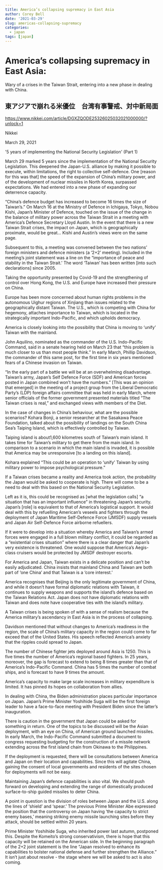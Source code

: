```yaml
---
title: America’s collapsing supremacy in East Asia
author: Corey Bell
date: '2021-03-29'
slug: americas-collapsing-supremacy
categories:
  - japan
tags: [japan] 
---
```

# America’s collapsing supremacy in East Asia: 
Wary of a crises in the Taiwan Strait, entering into a new phase in dealing with China.

## 東アジアで崩れる米優位　台湾有事警戒、対中新局面  

https://www.nikkei.com/article/DGXZQODE25326025032021000000/?unlock=1  

Nikkei  

March 29, 2021

'5 years of implementing the National Security Legislation' (Part 1)  

March 29 marked 5 years since the implementation of the National Security Legislation. This deepened the Japan-U.S. alliance by making it possible to execute, within limitations, the right to collective self-defence. One [reason for this was that] the speed of the expansion of China’s military power, and of the development of nuclear missiles in North Korea, surpassed expectations. We had entered into a new phase of expanding our deterrence capacity.  

“China’s defence budget has increased to become 16 times the size of Taiwan’s.” On March 16 at the Ministry of Defence in Ichigaya, Tokyo, Nobou Kishi, Japan’s Minister of Defence, touched on the issue of the change in the balance of military power across the Taiwan Strait in a meeting with America’s Defence Secretary Lloyd Austin. In the event that there is a new Taiwan Strait crises, the impact on Japan, which is geographically proximate, would be great...  Kishi and Austin’s views were on the same page.  

Subsequent to this, a meeting was convened between the two nations’ foreign ministers and defence ministers (a ‘2+2’ meeting). Included in the meeting’s joint statement was a line on the “importance of peace and stability in the Taiwan Strait.’ The word ‘Taiwan’ has been written [into such declarations] since 2005.  

Taking the opportunity presented by Covid-19 and the strengthening of control over Hong Kong, the U.S. and Europe have increased their pressure on China.  

Europe has been more concerned about human rights problems in the autonomous Uighur regions of Xinjiang than issues related to the geographically distant Taiwan. The U.S., which is competing with China for hegemony, attaches importance to Taiwan, which is located in the strategically important Indo-Pacific, and which upholds democracy.   

America is closely looking into the possibility that China is moving to ‘unify’ Taiwan with the mainland.  

John Aquilino, nominated as the commander of the U.S. Indo-Pacific Command, said in a senate hearing held on March 23 that “this problem is much closer to us than most people think.” In early March, Phillip Davidson, the commander of this same post, for the first time in six years mentioned fears of a Chinese invasion on Taiwan.  

“In the early part of a battle we will be at an overwhelming disadvantage. Taiwan’s army, Japan’s Self Defence Force (SDF) and American forces posted in Japan combined won’t have the numbers.” [This was an opinion that emerged] in the meeting of a project group from the Liberal Democratic Party’s (LDP) foreign affairs committee that was held in early March, where senior officials of the former government presented materials titled “The Taiwan crises is real,” and exchanged views with members of the Diet.  

In the case of changes in China’s behaviour, what are the possible scenarios? Kohara Bonji, a senior researcher at the Sasakawa Peace Foundation, talked about the possibility of landings on the South China Sea’s Taiping Island, which is effectively controlled by Taiwan.  

Taiping island is about1,600 kilometres south of Taiwan’s main island. It takes time for Taiwan’s military to get there from the main island.  In comparison to a scenario in which the main island is invaded, it is possible that America may be unresponsive [to a landing on this island].  

Kohara explained “This could be an operation to ‘unify’ Taiwan by using military power to impose psychological pressure.”  

If a Taiwan crises became a reality and America took action, the probability the Japan would be asked to cooperate is high. There will come to be a need to deal with this based on the National Security Legislation.  

Left as it is, this could be recognised as [what the legislation calls] “a situation that has an important influence” in threatening Japan’s security. Japan’s [role] is equivalent to that of America’s logistical support. It would deal with this by refuelling American’s veseels and fighters through the deployment of Japan Maritime Self-Defence Force (JMSDF) supply vessels and Japan Air Self-Defence Force airborne refuellers.
 
If it were to develop into a situation whereby America and Taiwan’s armed forces were engaged in a full blown military conflict, it could be regarded as a “existential crises situation” where there is a clear danger that Japan’s very existence is threatened. One would suppose that America’s Aegis-class cruisers would be protected by JMSDF destroyer escorts.  

For America and Japan, Taiwan exists in a delicate position and can’t be easily adjudicated. China insists that mainland China and Taiwan are both part of ‘one China’ and that Taiwan is a ‘core interest.’  

America recognises that Beijing is the only legitimate government of China, and while it doesn’t have formal diplomatic relations with Taiwan, it continues to supply weapons and supports the island’s defence based on the Taiwan Relations Act. Japan does not have diplomatic relations with Taiwan and does note have cooperative ties with the island’s military.  

A Taiwan crises is being spoken of with a sense of realism because the America military’s ascendancy in East Asia is in the process of collapsing.  

Davidson mentioned that without changes to America’s readiness in the region, the scale of China’s military capacity in the region could come to far exceed that of the United States. His speech reflected America’s anxiety that the ripples could spread to Japan.  

The number of  Chinese fighter jets deployed around Asia is 1250. This is five times the number of America’s regional based fighters. In 25 years, moreover, the gap is forecast to extend to being 8 times greater than that of America’s Indo-Pacific Command. China has 5 times the number of combat ships, and is forecast to have 9 times the amount.  

America’s capacity to make large scale increases in military expenditure is limited. It has pinned its hopes on collaboration from allies.  

In dealing with China, the Biden administration places particular importance on Japan. Japan’s Prime Minister Yoshihide Suga will be the first foreign leader to have a face-to-face meeting with President Biden since the latter’s inauguration.  

There is caution in the government that Japan could be asked for something in return. One of the topics to be discussed will be the Asian deployment, with an eye on China, of American ground launched missiles. In early March, the Indo-Pacific Command  submitted a document to congress requesting budgeting for the construction of a missile network extending across the first island chain from Okinawa to the Philippines.  

If the deployment is requested, there will be consultations between America and Japan on their location and capabilities. Since this will agitate China, gaining the consent of local governments and residents of the sites chosen for deployments will not be easy.  

Maintaining Japan’s defence capabilities is also vital. We should push forward on developing and extending the range of domestically produced surface-to-ship guided missiles to deter China.  

A point in question is the division of roles between Japan and the U.S. along the lines of ‘shield’ and ‘spear.’ The previous Prime Minister Abe expressed the position that the controversy on Japan having ‘the capacity to strict enemy bases,’ meaning striking enemy missile launching sites before they attack, should be settled within 20 years.  

Prime Minister Yoshihide Suga, who inherited power last autumn, postponed this. Despite the Komeito’s strong conservativism, there is hope that this capacity will be retained on the American side.
In the beginning paragraph of the 2+2 joint statement is the line “Japan resolved to enhance its capabilities to bolster national defense and further strengthen the Alliance.” It isn’t just about resolve - the stage where we will be asked to act is also coming.
